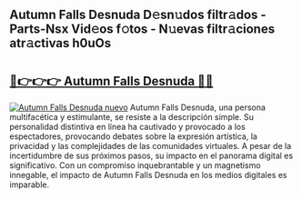 ## Autumn Falls Desnuda D𝚎sn𝚞dos filtr𝚊dos - Parts-Nsx Vid𝚎os f𝚘tos - N𝚞evas filtr𝚊ciones atr𝚊ctivas h0uOs

# <h2><a href="http://mb0aai.tromn.icu/?c=Autumn+Falls+Desnuda">🔗👉👉👉 Autumn Falls Desnuda 🔗🔗</a></h2>

[![Autumn Falls Desnuda nuevo](https://i.imgur.com/pEAQMta.gif)](http://mb0aai.tromn.icu/?c=Autumn+Falls+Desnuda)
Autumn Falls Desnuda, una persona multifacética y estimulante, se resiste a la descripción simple. Su personalidad distintiva en línea ha cautivado y provocado a los espectadores, provocando debates sobre la expresión artística, la privacidad y las complejidades de las comunidades virtuales. A pesar de la incertidumbre de sus próximos pasos, su impacto en el panorama digital es significativo. Con un compromiso inquebrantable y un magnetismo innegable, el impacto de Autumn Falls Desnuda en los medios digitales es imparable.
